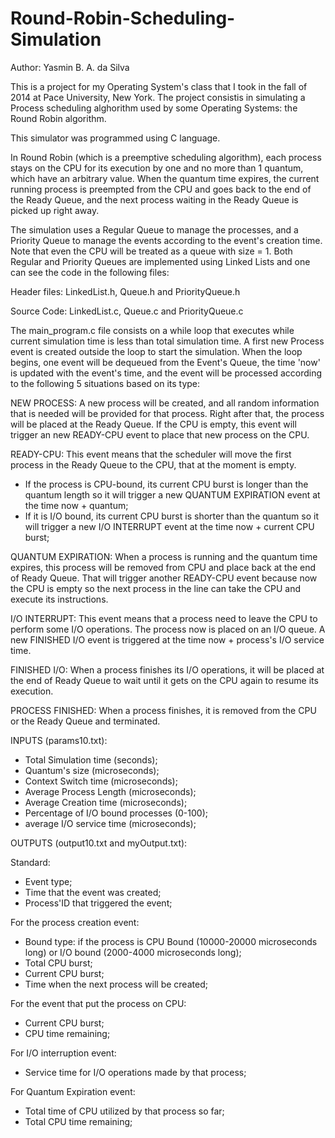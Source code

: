# Round-Robin-Scheduling-Simulation

Author: Yasmin B. A. da Silva

This is a project for my Operating System's class that I took in the fall of 2014 at Pace University, New York. 
The project consistis in simulating a Process scheduling alghorithm used by some Operating Systems: the Round Robin algorithm. 

This simulator was programmed using C language. 

In Round Robin (which is a preemptive scheduling algorithm), each process stays on the CPU for its execution by one and no more than 1 quantum, which have an arbitrary value. When the quantum time expires, the current running process is preempted from the CPU and goes back to the end of the Ready Queue, and the next process waiting in the Ready Queue is picked up right away. 

The simulation uses a Regular Queue to manage the processes, and a Priority Queue to manage the events according to the event's creation time. Note that even the CPU will be treated as a queue with size = 1. Both Regular and Priority Queues are implemented using Linked Lists and one can see the code in the following files: 

Header files: LinkedList.h, Queue.h and PriorityQueue.h

Source Code: LinkedList.c, Queue.c and PriorityQueue.c

The main_program.c file consists on a while loop that executes while current simulation time is less than total simulation time.
A first new Process event is created outside the loop to start the simulation.
When the loop begins, one event will be dequeued from the Event's Queue, the time 'now' is updated with the event's time, and the event will be processed according to the following 5 situations based on its type:

NEW PROCESS: A new process will be created, and all random information that is needed will be provided for that process. Right after that, the process will be placed at the Ready Queue. If the CPU is empty, this event will trigger an new READY-CPU event to place that new process on the CPU.

READY-CPU: This event means that the scheduler will move the first process in the Ready Queue to the CPU, that at the moment is empty. 
- If the process is CPU-bound, its current CPU burst is longer than the quantum length so it will trigger a new QUANTUM EXPIRATION event at the time now + quantum; 
- If it is I/O bound, its current CPU burst is shorter than the quantum so it will trigger a new I/O INTERRUPT event at the time now + current CPU burst;

QUANTUM EXPIRATION: When a process is running and the quantum time expires, this process will be removed from CPU and place back at the end of Ready Queue. That will trigger another READY-CPU event because now the CPU is empty so the next process in the line can take the CPU and execute its instructions.

I/O INTERRUPT: This event means that a process need to leave the CPU to perform some I/O operations. The process now is placed on an I/O queue. A new FINISHED I/O event is triggered at the time now + process's I/O service time.

FINISHED I/O: When a process finishes its I/O operations, it will be placed at the end of Ready Queue to wait until it gets on the CPU again to resume its execution.

PROCESS FINISHED: When a process finishes, it is removed from the CPU or the Ready Queue and terminated.

INPUTS (params10.txt): 

  - Total Simulation time (seconds);
  - Quantum's size (microseconds);
  - Context Switch time (microseconds);  
  - Average Process Length (microseconds);
  - Average Creation time (microseconds);
  - Percentage of I/O bound processes (0-100);
  - average I/O service time (microseconds);
  
OUTPUTS (output10.txt and myOutput.txt):

Standard:
  - Event type;
  - Time that the event was created;
  - Process'ID that triggered the event;
  
For the process creation event:
  - Bound type: if the process is CPU Bound (10000-20000 microseconds long) or I/O bound (2000-4000 microseconds long);
  - Total CPU burst;
  - Current CPU burst;
  - Time when the next process will be created;
  
For the event that put the process on CPU:
  - Current CPU burst;
  - CPU time remaining;
  
For I/O interruption event:
  - Service time for I/O operations made by that process;
  
For Quantum Expiration event:
  - Total time of CPU utilized by that process so far; 
  - Total CPU time remaining;
